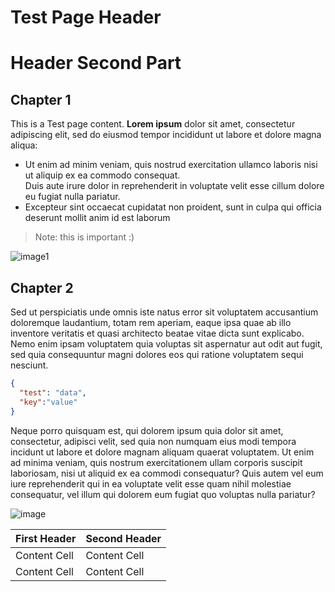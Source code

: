 # Test Page Header
# Header Second Part 


## Chapter 1

This is a Test page content. **Lorem ipsum** dolor sit amet, consectetur adipiscing elit, sed do eiusmod tempor incididunt ut labore et dolore magna aliqua:
- Ut enim ad minim veniam, quis nostrud exercitation ullamco laboris nisi ut aliquip ex ea commodo consequat. \
  Duis aute irure dolor in reprehenderit in voluptate velit esse cillum dolore eu fugiat nulla pariatur. 
- Excepteur sint occaecat cupidatat non proident, sunt in culpa qui officia deserunt mollit anim id est laborum

> Note: this is important :)

![image1](https://img.freepik.com/free-photo/social-media-concept-with-smartphone_52683-100042.jpg)

## Chapter 2

Sed ut perspiciatis unde omnis iste natus error sit voluptatem accusantium doloremque laudantium, totam rem aperiam, eaque ipsa quae ab illo inventore veritatis et quasi architecto beatae vitae dicta sunt explicabo. Nemo enim ipsam voluptatem quia voluptas sit aspernatur aut odit aut fugit, sed quia consequuntur magni dolores eos qui ratione voluptatem sequi nesciunt. 

```json
{
  "test": "data",
  "key":"value"
}
```


Neque porro quisquam est, qui dolorem ipsum quia dolor sit amet, consectetur, adipisci velit, sed quia non numquam eius modi tempora incidunt ut labore et dolore magnam aliquam quaerat voluptatem. Ut enim ad minima veniam, quis nostrum exercitationem ullam corporis suscipit laboriosam, nisi ut aliquid ex ea commodi consequatur? Quis autem vel eum iure reprehenderit qui in ea voluptate velit esse quam nihil molestiae consequatur, vel illum qui dolorem eum fugiat quo voluptas nulla pariatur?

![image](https://img.freepik.com/free-photo/river-surrounded-by-forests-cloudy-sky-thuringia-germany_181624-30863.jpg)

| First Header  | Second Header |
| ------------- | ------------- |
| Content Cell  | Content Cell  |
| Content Cell  | Content Cell  |



